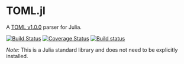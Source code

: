 # TOML.jl

A [TOML v1.0.0](https://github.com/toml-lang/toml) parser for Julia.

[![Build Status](https://travis-ci.org/wildart/TOML.jl.svg?branch=master)](https://travis-ci.org/wildart/TOML.jl)
[![Coverage Status](https://coveralls.io/repos/wildart/TOML.jl/badge.svg?branch=master&service=github)](https://coveralls.io/github/wildart/TOML.jl?branch=master)
[![Build status](https://ci.appveyor.com/api/projects/status/quhhe2m3e9vbim6u?svg=true)](https://ci.appveyor.com/project/wildart/toml-jl)

*Note:*  This is a Julia standard library and does not need to be explicitly
installed.
